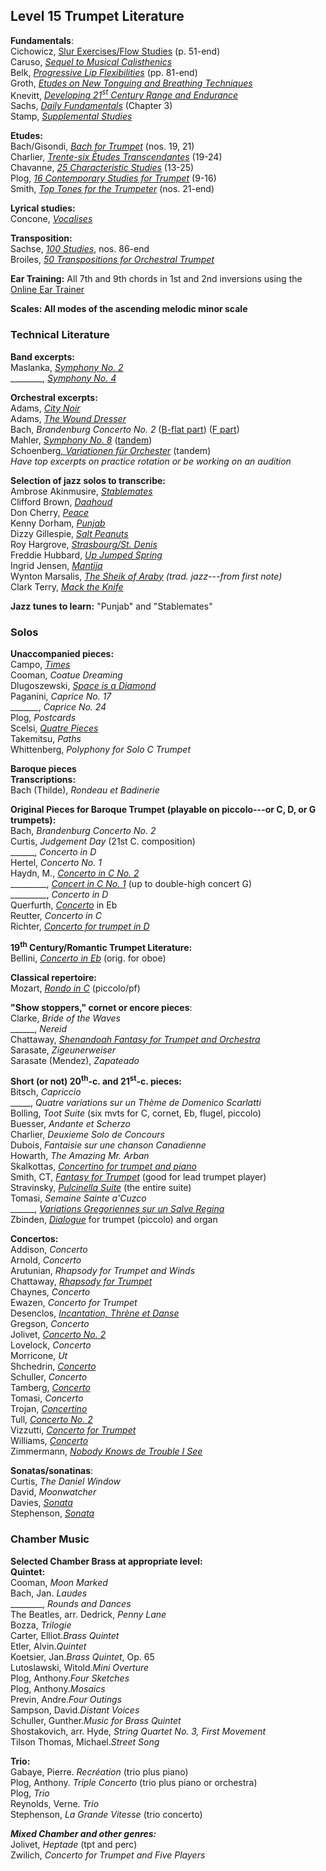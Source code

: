 ## Level 15 Trumpet Literature  
**Fundamentals**:  
Cichowicz, [Slur Exercises/Flow Studies](https://www.dropbox.com/s/4svl5bhshnksjhv/Cichowicz-Flow-Studies.pdf?dl=0) (p. 51-end)  
Caruso, [*Sequel to Musical Calisthenics*](https://www.dropbox.com/s/io3zdw5dlfo1pwc/Caruso%2C%20Derasse%2C%20Sequel%20to%20Musical%20Calisthenics.pdf?dl=0)  
Belk, [*Progressive Lip Flexibilities*](https://www.dropbox.com/s/7sz2tv13vc2ipuz/Belk%2C%20Progressive%20Lip%20Flexibilities.pdf?dl=0) (pp. 81-end)  
Groth, [*Etudes on New Tonguing and Breathing Techniques*](https://www.dropbox.com/s/2s4xy5qbc0g169n/Groth%2C%20Etuden%20uber%20neue%20Zungenstob%20und%20Atem%20Techniken.pdf?dl=0)  
Knevitt, [*Developing 21<sup>st</sup> Century Range and Endurance*](https://www.dropbox.com/s/qym3sz7j7221sis/Knevitt%2C%20Developing-21st-Century-Range-and-Endurance-on-Trumpet.pdf?dl=0)  
Sachs, [*Daily Fundamentals*](https://www.dropbox.com/s/uitood5nqkaulh1/Sachs%20Daily%20Fundamentals.pdf?dl=0) (Chapter 3)  
Stamp, [*Supplemental Studies*](https://www.dropbox.com/s/y2c9ifylls2xuc6/Stamp%2C%20Supplemental%20Studies.pdf?dl=0)  
  
**Etudes:**  
Bach/Gisondi, [*Bach for Trumpet*](https://www.dropbox.com/s/la9vdzb1at6otoy/Gisondi%2C%20Bach_For_Trumpet.pdf?dl=0) (nos. 19, 21)  
Charlier, [*Trente-six Études Transcendantes*](https://www.dropbox.com/s/btdtztjog1l50wh/Charlier%20-%2036%20Etudes%20for%20Trumpet.pdf?dl=0) (19-24)  
Chavanne, [*25 Characteristic Studies*](https://www.dropbox.com/s/fxc0cjtftaddxww/Chavanne%2C%2025-Characteristic-Studies.pdf?dl=0) (13-25)  
Plog, [*16 Contemporary Studies for Trumpet*](https://www.dropbox.com/s/akqi8q9ldwu8486/Plog%2C%2016-Contemporary-Etudes-for-Trumpet.pdf?dl=0) (9-16)  
Smith, [*Top Tones for the Trumpeter*](https://www.dropbox.com/s/a2ws9fnt83eyvrc/Smith-Toptones.pdf?dl=0) (nos. 21-end)  
  
**Lyrical studies:**  
Concone, [*Vocalises*](https://www.dropbox.com/s/ulcihu21nmzur3t/Concone%2C%20Complete%20Solfeggi%20tpt.pdf?dl=0)  
  
**Transposition:**  
Sachse, [*100 Studies*](https://www.dropbox.com/s/m8prssj7y8p6ljy/Sachse%20100%20Studies.pdf?dl=0), nos. 86-end  
Broiles, [*50 Transpositions for Orchestral Trumpet*](https://www.dropbox.com/s/xcawt7gvp2oojwa/Broiles%2C%2050%20Transpositions%20for%20Orchestral%20Trumpet.pdf?dl=0)  
  
**Ear Training:** All 7th and 9th chords in 1st and 2nd inversions using the [Online Ear Trainer](https://www.iwasdoingallright.com/tools/ear_training/online/)  
  
**Scales: All modes of the ascending melodic minor scale**  
  
### Technical Literature  
**Band excerpts:**  
Maslanka, [*Symphony No. 2*](https://www.dropbox.com/s/rtdzgevgo6gij2m/Maslanka%2C%20Symphony%20No.%202%20excerpts.pdf?dl=0)  
\_\_\_\_\_\_\_\_, [*Symphony No. 4*](https://www.dropbox.com/s/xvaqzhs0nl5zwgw/Maslanka%2C%20Symphony%20No.%204%20excerpts.pdf?dl=0)  

**Orchestral excerpts:**  
Adams, [*City Noir*](https://www.dropbox.com/s/ujn1i4941xlmo7o/Sachs%2C%20The%20Orchestral%20Trumpet%20%28searchable%20text%29.pdf?dl=0)  
Adams, [*The Wound Dresser*](https://www.dropbox.com/s/ujn1i4941xlmo7o/Sachs%2C%20The%20Orchestral%20Trumpet%20%28searchable%20text%29.pdf?dl=0)  
Bach, *Brandenburg Concerto No. 2* ([B-flat part](https://www.dropbox.com/s/fkqsb244cabo6w4/Bach%2C%20Brandenburg%20Concerto%20No.%202%20in%20Bb%20excerpts%20HME.pdf?dl=0)) ([F part](https://www.dropbox.com/s/1pafdtz2xdax9y6/Bach%2C%20Brandenburg%20Concerto%20No.%202%20in%20F%20excerpts%20HME.pdf?dl=0))  
Mahler, [*Symphony No. 8*](https://www.dropbox.com/s/05ycgvorcemyy3g/Sachs%2C%20Mahler%20Symph%20Works%2C%20vol%203%20IMC.pdf?dl=0) ([tandem](https://www.dropbox.com/s/0eerjcvtmf4i4oa/Mahler%2C%20Symphony%20No.%208%20excerpts%20tandem%20HME.pdf?dl=0))  
Schoenberg[*, Variationen für Orchester*](https://www.dropbox.com/s/gpodml9wyhg7amd/Schoenberg%2C%20Variationen%20fur%20Orchester%20excerpts%20tandem%20HME.pdf?dl=0) (tandem)  
*Have top excerpts on practice rotation or be working on an audition*  
  
**Selection of jazz solos to transcribe:**  
Ambrose Akinmusire, [*Stablemates*](https://youtu.be/9_Hj5Wd49iU)  
Clifford Brown, [*Daahoud*](https://youtu.be/lv4EarQxGMo)  
Don Cherry, [*Peace*](https://youtu.be/nAomEYBpJsg?t=255)  
Kenny Dorham, [*Punjab*](https://youtu.be/VOYqO3zwYIU?t=204)  
Dizzy Gillespie, [*Salt Peanuts*](https://youtu.be/gg1Wl-NmzWg?t=129)  
Roy Hargrove, [*Strasbourg/St. Denis*](https://youtu.be/PZ4oyVMtVvg?t=235)  
Freddie Hubbard, [*Up Jumped Spring*](https://youtu.be/khby51sf82s)  
Ingrid Jensen, [*Mantija*](https://youtu.be/SvQ6dCny0l4?t=118)  
Wynton Marsalis, *[The Sheik of Araby](https://youtu.be/ZBJ-MmTA-eU) (trad. jazz---from first note)*  
Clark Terry, [*Mack the Knife*](https://youtu.be/HaEF6xfijL0)  
  
**Jazz tunes to learn:** "Punjab" and "Stablemates"  
  
### Solos  
**Unaccompanied pieces:**  
Campo, [*Times*](https://www.dropbox.com/s/jjoepbvxyyb2rrg/Campo%2C%20Times%20solo%20unaccompanied%20tpt.pdf?dl=0)  
Cooman, *Coatue Dreaming*  
Dlugoszewski, [*Space is a Diamond*](https://www.dropbox.com/s/4v8iwjlhlt1q3y8/Dlugoszewski%2C%20Space%20is%20a%20Diamond%20unaccompanied%20tpt.pdf?dl=0)  
Paganini, *Caprice No. 17*  
\_\_\_\_\_\_\_, *Caprice No. 24*  
Plog, *Postcards*  
Scelsi, [*Quatre Pieces*](https://www.dropbox.com/s/6rgnbf2w2ef6gbj/Scelsi%2C%20Quatre%20Pieces%20unaccompanied.pdf?dl=0)  
Takemitsu, *Paths*  
Whittenberg, *Polyphony for Solo C Trumpet*  
  
**Baroque pieces**  
**Transcriptions:**  
Bach (Thilde), *Rondeau et Badinerie*  
  
**Original Pieces for Baroque Trumpet (playable on piccolo---or C, D, or G trumpets):**  
Bach, *Brandenburg Concerto No. 2*  
Curtis, *Judgement Day* (21st C. composition)  
\_\_\_\_\_\_, *Concerto in D*  
Hertel, *Concerto No. 1*  
Haydn, M., [*Concerto in C No. 2*](https://www.dropbox.com/s/wdr73p802uu3qye/Haydn%2C%20Tarr%2C%20Trumpet%20Concerto%20No.%202%20Ctpt.pdf?dl=0)  
\_\_\_\_\_\_\_\_\_, [*Concert in C No. 1*](https://www.dropbox.com/s/r07q7r4lzh7v8qm/Haydn%2C%20Concertino%20per%20il%20Clarino%20tpt%20pf.pdf?dl=0) (up to double-high concert G)  
\_\_\_\_\_\_\_\_\_, *Concerto in D*  
Querfurth, [*Concerto*](https://www.dropbox.com/s/ov00t4e59pt3xuu/Querfurth%2C%20Concerto%20Eb%20tpt%20no%20pf.pdf?dl=0) in Eb  
Reutter, *Concerto in C*  
Richter, [*Concerto for trumpet in D*](https://www.dropbox.com/s/d44gpkz1v6532gw/Richter%2C%20Konzert%20fur%20Trompete%20tpt%2C%20pf.pdf?dl=0)  
  
**19<sup>th</sup> Century/Romantic Trumpet Literature:**  
Bellini, [*Concerto in Eb*](https://www.dropbox.com/s/1ulm3oqdxdfcd9l/high%20trumpet%20all%20of%20it.pdf?dl=0) (orig. for oboe)  
  
**Classical repertoire:**  
Mozart, [*Rondo in C*](https://www.dropbox.com/s/yv9u71u9fv8mpu2/Mozart%2C%20Rondo%20C%20Bb%20pf.pdf?dl=0) (piccolo/pf)  
  
**"Show stoppers," cornet or encore pieces**:  
Clarke, *Bride of the Waves*  
\_\_\_\_\_\_, *Nereid*  
Chattaway, [*Shenandoah Fantasy for Trumpet and Orchestra*](https://www.dropbox.com/s/z5t59yz6i1jtpub/Chattaway%2C%20Shenandoah%20Fantasy%20tpt%20%28no%20band%29.pdf?dl=0)  
Sarasate, *Zigeunerweiser*  
Sarasate (Mendez), *Zapateado*  
  
**Short (or not) 20<sup>th</sup>-c. and 21<sup>st</sup>-c. pieces:**  
Bitsch, *Capriccio*  
\_\_\_\_\_, *Quatre variations sur un Thème de Domenico Scarlatti*  
Bolling, *Toot Suite* (six mvts for C, cornet, Eb, flugel, piccolo)  
Buesser, *Andante et Scherzo*  
Charlier, *Deuxieme Solo de Concours*  
Dubois, *Fantaisie sur une chanson Canadienne*  
Howarth, *The Amazing Mr. Arban*  
Skalkottas, [*Concertino for trumpet and piano*](https://www.dropbox.com/s/anzg7wexur9wbmz/Skalkottas%2C%20Concertino%20tpt%20%28missing%20pf%29.pdf?dl=0)  
Smith, CT, [*Fantasy for Trumpet*](https://www.dropbox.com/s/mznsysq59822gzw/Smith%2C%20Claude%2C%20Fantasy%20for%20Trumpet%20tpt%20pf.pdf?dl=0) (good for lead trumpet player)  
Stravinsky, [*Pulcinella Suite*](https://www.dropbox.com/s/s6joa9eipwdb5bk/Stravinsky%2C%20Pienaar%2C%20Pulcinella%20Suite%20tpt%20pf.pdf?dl=0) (the entire suite)  
Tomasi, *Semaine Sainte a'Cuzco*  
\_\_\_\_\_\_, [*Variations Gregoriennes sur un Salve Regina*](https://www.dropbox.com/s/2ucm2fzxkfwv8j3/Tomasi%2C%20Variations%20Gregoriennes%20sur%20un%20Salve%20Regina%20Bb%20C%20pf.pdf?dl=0)  
Zbinden, [*Dialogue*](https://www.dropbox.com/s/jtahky7jrfoykqs/Zbinden%2C%20Dialogue%20tpt%20org.pdf?dl=0) for trumpet (piccolo) and organ  
  
**Concertos:**  
Addison, *Concerto*  
Arnold, *Concerto*  
Arutunian, *Rhapsody for Trumpet and Winds*  
Chattaway, [*Rhapsody for Trumpet*](https://www.dropbox.com/s/5qlk430fnj4wfvp/Chattaway%2C%20Rhapsody%20for%20Trumpet%20no%20pf.pdf?dl=0)  
Chaynes, *Concerto*  
Ewazen, *Concerto for Trumpet*  
Desenclos, [*Incantation, Thrène et Danse*](https://www.dropbox.com/s/4j30xpbwrc35u0p/Desenclos%2C%20Incantation%20Threne%20et%20Danse%20tpt%20pf.pdf?dl=0)  
Gregson, *Concerto*  
Jolivet, [*Concerto No. 2*](https://www.dropbox.com/s/3jxfmjpom3iz7hu/Jolivet%2C%20Second%20Concerto%20Pour%20Trompette%20tpt%20pf.pdf?dl=0)  
Lovelock, *Concerto*  
Morricone, *Ut*  
Shchedrin, [*Concerto*](https://www.dropbox.com/s/a8fja13dwfwbcn8/Schuller%2C%20Concerto%20tpt%20pf.pdf?dl=0)  
Schuller, *Concerto*  
Tamberg, [*Concerto*](https://www.dropbox.com/s/ld1bk5l65vk3mnl/Tamberg%2C%20Trumpet%20Concerto%20tpt%20pf.pdf?dl=0)  
Tomasi, *Concerto*  
Trojan, [*Concertino*](https://www.dropbox.com/s/e2l7iwvc5fcnt6a/Trojan%2C%20Concertino%20per%20tromba%20Ctpt%20pf.pdf?dl=0)  
Tull, [*Concerto No. 2*](https://www.dropbox.com/s/ar4f81c7nz9zntb/Tull%2C%20Concerto%20No.%202%20tpt%20pf%20perc.pdf?dl=0)  
Vizzutti, [*Concerto for Trumpet*](https://www.dropbox.com/s/8khm27ma9so2dur/Vizzutti%20-%20Concerto%20for%20Trumpet%20tpt.pdf?dl=0)  
Williams, [*Concerto*](https://www.dropbox.com/s/xpsv6npghdz0l13/Williams%2C%20Concerto%20C%20or%20Bb%20pf.pdf?dl=0)  
Zimmermann, [*Nobody Knows de Trouble I See*](https://www.dropbox.com/s/yze4l2psuampo2y/Zimmermann%2C%20Nobody%20Knows%20de%20Trouble%20I%20See%20tpt%20missing%20accompaniment.pdf?dl=0)  
  
**Sonatas/sonatinas**:  
Curtis, *The Daniel Window*  
David, *Moonwatcher*  
Davies, [*Sonata*](https://www.dropbox.com/s/8d64fiehvg8pzcw/Davies%2C%20Sonata%20Dtpt%20pf.pdf?dl=0)  
Stephenson, [*Sonata*](https://www.dropbox.com/s/b9202zt91umvwv6/Stephenson%2C%20Sonata%20Ctpt%20pf.pdf?dl=0)  
  
### Chamber Music  
**Selected Chamber Brass at appropriate level:**  
**Quintet:**  
Cooman, *Moon Marked*  
Bach, Jan. *Laudes*  
\_\_\_\_\_\_\_\_, *Rounds and Dances*  
The Beatles, arr. Dedrick, *Penny Lane*  
Bozza, *Trilogie*  
Carter, Elliot.*Brass Quintet*  
Etler, Alvin.*Quintet*  
Koetsier, Jan.*Brass Quintet*, Op. 65  
Lutoslawski, Witold.*Mini Overture*  
Plog, Anthony.*Four Sketches*  
Plog, Anthony.*Mosaics*  
Previn, Andre.*Four Outings*  
Sampson, David.*Distant Voices*  
Schuller, Gunther.*Music for Brass Quintet*  
Shostakovich, arr. Hyde, *String Quartet No. 3, First Movement*  
Tilson Thomas, Michael.*Street Song*  
  
**Trio:**  
Gabaye, Pierre. *Recréation* (trio plus piano)  
Plog, Anthony. *Triple Concerto* (trio plus piano or orchestra)  
Plog, *Trio*  
Reynolds, Verne. *Trio*  
Stephenson, *La Grande Vitesse* (trio concerto)  
  
***Mixed Chamber and other genres:***  
Jolivet, *Heptade* (tpt and perc)  
Zwilich, *Concerto for Trumpet and Five Players*  
